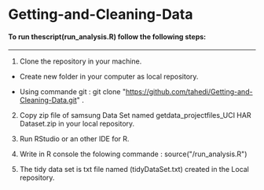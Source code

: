 Getting-and-Cleaning-Data
=========================

#### To run thescript(run_analysis.R) follow the following steps:
---------------------------------------------------------------------
1. Clone the repository in your machine.
  
  * Create new folder in your computer as local repository.
   
  * Using commande git : git clone "https://github.com/tahedi/Getting-and-Cleaning-Data.git" <pathLocalRepository>.
  
2. Copy zip file of samsung Data Set named getdata_projectfiles_UCI HAR Dataset.zip in your local repository.

3. Run RStudio or an other IDE for R.

4. Write in R console the folowing commande : source("<pathLocalRepository>/run_analysis.R")

5. The tidy data set is txt file named (tidyDataSet.txt) created in the Local repository.
  
  
